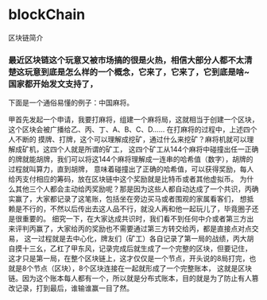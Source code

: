 # blockChain
区块链简介

### 最近区块链这个玩意又被市场搞的很是火热，相信大部分人都不太清楚这玩意到底是怎么样的一个概念，它来了，它来了，它到底是啥~  国家都开始发文支持了，
下面是一个通俗易懂的例子：中国麻将。

甲首先发起一个申请，我要打麻将，组建一个麻将局，这就相当于创建一个区块，这个区块会被广播给乙、丙、丁、A、B、C、D……
在打麻将的过程中，上述四个人不断的 摸牌、打牌，这个可以理解成挖矿，通过什么来挖矿？麻将机就可以理解成矿机，这四个人就是所谓的矿工，
这四个矿工从144个麻将中碰撞出任一正确的牌就能胡牌，我们可以将这144个麻将理解成一连串的哈希值（数字），胡牌的过程就叫算力，直到胡牌，
意味着碰撞出了正确的哈希值，可以获得奖励，每人给丙支付相应的筹码，放在区块链中这个奖励就是比特币或者其他虚拟币。
为什么其他三个人都会主动给丙奖励呢？那是因为这些人都自动达成了一个共识，丙确实赢了，大家都记录了这笔账，包括坐在旁边买马或者围观的家属看客们，
想抵赖是不行的，不然以后传出去这人品不行，就没人再和他一起玩儿了，毕竟圈子还是很重要的。
细究一下，在大家达成共识时，我们看不到任何中介或者第三方出来评判丙赢了，大家给丙的奖励也不需要通过第三方转交给丙，都是直接点对点交易，
这一过程就是去中心化，牌友们（矿工）各自记录了第一局的战绩，丙大胡自摸十三幺，乙杠了甲东风，记录完成后就生成了一个完整的区块，但要记住，
这才只是第一局，在整个区块链上，这才仅仅是一个节点，开头说的8局打完，也就是8个节点（区块），8个区块连接在一起就形成了一个完整账本，
这就是区块链。因为这个账本每人都有一个，所以就是分布式账本，目的就是为了防止有人篡改记录，打到最后，谁输谁赢一目了然。

